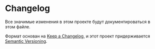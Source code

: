 # Changelog

Все значимые изменения в этом проекте будут документироваться в этом файле.

Формат основан на [Keep a Changelog](https://keepachangelog.com/en/1.1.0/),
и этот проект придерживается [Semantic Versioning](https://semver.org/spec/v2.0.0.html).
